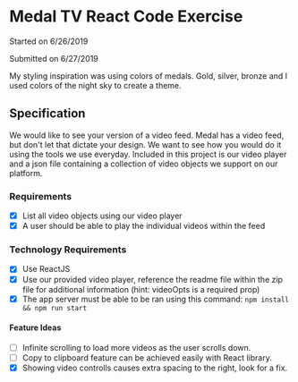 # Medal TV React Code Exercise

Started on 6/26/2019

Submitted on 6/27/2019

My styling inspiration was using colors of medals. Gold, silver, bronze and I used colors of the night sky to create a theme.

## Specification

We would like to see your version of a video feed. Medal has a video feed, but don't let that dictate your design. We want to see how you would do it using the tools we use everyday. Included in this project is our video player and a json file containing a collection of video objects we support on our platform.

### Requirements

- [x] List all video objects using our video player
- [x] A user should be able to play the individual videos within the feed

### Technology Requirements

- [x] Use ReactJS
- [x] Use our provided video player, reference the readme file within the zip file for additional information (hint: videoOpts is a required prop)
- [x] The app server must be able to be ran using this command:
      `npm install && npm run start`

#### Feature Ideas

- [ ] Infinite scrolling to load more videos as the user scrolls down.
- [ ] Copy to clipboard feature can be achieved easily with React library.
- [x] Showing video controlls causes extra spacing to the right, look for a fix.
